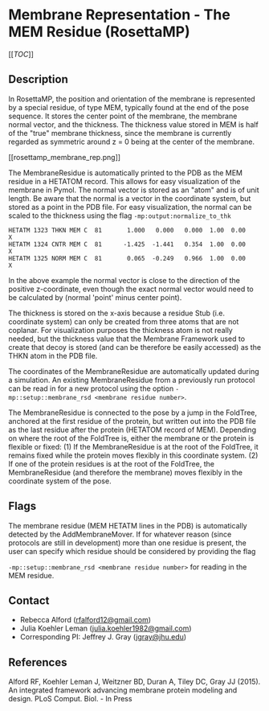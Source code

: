 # Membrane Representation - The MEM Residue (RosettaMP)

[[_TOC_]]

## Description

In RosettaMP, the position and orientation of the membrane is represented by a special residue, of type MEM, typically found at the end of the pose sequence. It stores the center point of the membrane, the membrane normal vector, and the thickness. The thickness value stored in MEM is half of the "true" membrane thickness, since the membrane is currently regarded as symmetric around z = 0 being at the center of the membrane. 

[[rosettamp_membrane_rep.png]]

The MembraneResidue is automatically printed to the PDB as the MEM residue in a HETATOM record. This allows for easy visualization of the membrane in Pymol. The normal vector is stored as an "atom" and is of unit length. Be aware that the normal is a vector in the coordinate system, but stored as a point in the PDB file. For easy visualization, the normal can be scaled to the thickness using the flag `-mp:output:normalize_to_thk`

```
HETATM 1323 THKN MEM C  81       1.000   0.000   0.000  1.00  0.00           X  
HETATM 1324 CNTR MEM C  81      -1.425  -1.441   0.354  1.00  0.00           X  
HETATM 1325 NORM MEM C  81       0.065  -0.249   0.966  1.00  0.00           X  
```

In the above example the normal vector is close to the direction of the positive z-coordinate, even though the exact normal vector would need to be calculated by (normal 'point' minus center point). 

The thickness is stored on the x-axis because a residue Stub (i.e. coordinate system) can only be created from three atoms that are not coplanar. For visualization purposes the thickness atom is not really needed, but the thickness value that the Membrane Framework used to create that decoy is stored (and can be therefore be easily accessed) as the THKN atom in the PDB file.

The coordinates of the MembraneResidue are automatically updated during a simulation. An existing MembraneResidue from a previously run protocol can be read in for a new protocol using the option `-mp::setup::membrane_rsd <membrane residue number>`.

The MembraneResidue is connected to the pose by a jump in the FoldTree, anchored at the first residue of the protein, but written out into the PDB file as the last residue after the protein (HETATOM record of MEM). Depending on where the root of the FoldTree is, either the membrane or the protein is flexible or fixed: (1) If the MembraneResidue is at the root of the FoldTree, it remains fixed while the protein moves flexibly in this coordinate system. (2) If one of the protein residues is at the root of the FoldTree, the MembraneResidue (and therefore the membrane) moves flexibly in the coordinate system of the pose.


## Flags

The membrane residue (MEM HETATM lines in the PDB) is automatically detected by the AddMembraneMover. If for whatever reason (since protocols are still in development) more than one residue is present, the user can specify which residue should be considered by providing the flag

`-mp::setup::membrane_rsd <membrane residue number>` for reading in the MEM residue. 

## Contact

- Rebecca Alford ([rfalford12@gmail.com](rfalford12@gmail.com))
- Julia Koehler Leman ([julia.koehler1982@gmail.com](julia.koehler1982@gmail.com))
- Corresponding PI: Jeffrey J. Gray ([jgray@jhu.edu](jgray@jhu.edu))

## References

Alford RF, Koehler Leman J, Weitzner BD, Duran A, Tiley DC, Gray JJ (2015). An integrated framework advancing membrane protein modeling and design. PLoS Comput. Biol. - In Press


